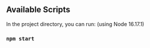 ## Available Scripts

In the project directory, you can run: (using Node 16.17.1)

### `npm start`

